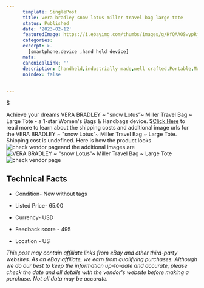 ```yaml
---
      template: SinglePost
      title: vera bradley snow lotus miller travel bag large tote
      status: Published
      date: '2023-02-12'
      featuredImage: https://i.ebayimg.com/thumbs/images/g/HfQAAOSwypRjwukW/s-l225.jpg
      categories: 
      excerpt: >-
        [smartphone,device ,hand held device]
      meta:
      canonicalLink: ''
      description: [handheld,industrially made,well crafted,Portable,Mobile,Compact,Convenient,Lightweight,Maneuverable,Man-portable,Miniature,Carriable,Hand-held,Light,Holdable,Transportable,Mobile device,Pocket-sized,On-the-go,Wireless,Cordless,Compact size,Convenient size, smartphone,device ,hand held device]
      noindex: false
      
        
---
```

$

Achieve your dreams VERA BRADLEY ~ "snow Lotus”~ Miller Travel Bag ~ Large Tote - a 1-star Women's Bags & Handbags device.
$[Click Here](https://www.ebay.com/itm/304770862069?hash=item46f5c24bf5%3Ag%3AHfQAAOSwypRjwukW&mkevt=1&mkcid=1&mkrid=711-53200-19255-0&campid=%253CePNCampaignId%253E&customid=%253CreferenceId%253E&toolid=10049) to read more to learn about the shipping costs and additional image urls for the VERA BRADLEY ~ "snow Lotus”~ Miller Travel Bag ~ Large Tote. Shipping cost is undefined. Here is how the product looks ![check vendor page](https://i.ebayimg.com/thumbs/images/g/HfQAAOSwypRjwukW/s-l225.jpg)and the additional images are![VERA BRADLEY ~ "snow Lotus”~ Miller Travel Bag ~ Large Tote](https://i.ebayimg.com/images/g/HfQAAOSwypRjwukW/s-l1600.jpg)![check vendor page](https://origin-galleryplus.ebayimg.com/ws/web/304770862069_2_0_1/225x225.jpg,https://origin-galleryplus.ebayimg.com/ws/web/304770862069_3_0_1/225x225.jpg)



 ## Technical Facts 



     
      

 - Condition- New without tags 


      

 - Listed Price- 65.00 


      

 - Currency- USD 


      

 - Feedback score - 495 


      

 - Location - US 


      
      

 *_This post may contain affiliate links from eBay and other third-party websites. As an eBay affiliate, we earn from qualifying purchases. Although we do our best to keep the information up-to-date and accurate, please check the date and all details with the vendor's website before making a purchase. Not all data may be accurate._*






